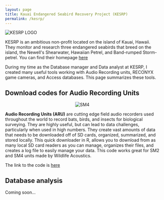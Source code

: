 ```yaml
---
layout: page
title: Kauai Endangered Seabird Recovery Project (KESRP)
permalink: /kesrp/
---
```

![KESRP LOGO](https://i.imgur.com/voyD5g0.jpg)  

KESRP is an ambitious non-profit located on the island of Kauai, Hawaii. They monitor and research three endangered seabirds that breed on the island, the Newell's Shearwater, Hawaiian Petrel, and Band-rumped Storm-petrel. You can find their homepage [here](http://kauaiseabirdproject.org/)  

During my time as the Database manager and Data analyst at KESRP, I created many useful tools working with Audio Recording units, RECONYX game cameras, and Access databases. This page summarizes these tools.

## Download codes for Audio Recording Units 
<div style="text-align:center" markdown="1">

![SM4](https://i.imgur.com/mi9paAs.png)

</div>

**Audio Recording Units (ARU)** are cutting edge field audio recorders used throughout the world to record bats, birds, and insects for biological surveying. They are highly useful, but can lead to data challenges, particularly when used in high numbers. They create vast amounts of data that needs to be downloaded off of SD cards, organized, summarized, and stored locally. This quick downloader in R, allows you to download from as many local SD card readers as you can manage, organizes their files, and creates a log file to easily manage your data. This code works great for SM2 and SM4 units made by Wildlife Acoustics.

The link to the code is [here](https://github.com/birderboone/KESRP-Tools/blob/master/sm_downloader.R)  
## Database analysis
Coming soon...
